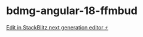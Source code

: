 # bdmg-angular-18-ffmbud

[Edit in StackBlitz next generation editor ⚡️](https://stackblitz.com/~/github.com/charlesgithubgit/bdmg-angular-18-ffmbud)